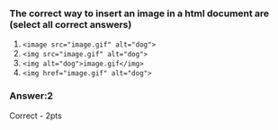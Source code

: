 ### The correct way to insert an image in a html document are (select all correct answers)

1. `<image src="image.gif" alt="dog">`
2. `<img src="image.gif" alt="dog">`
3. `<img alt="dog">image.gif</img>`
4. `<img href="image.gif" alt="dog">`


### Answer:2

Correct - 2pts

